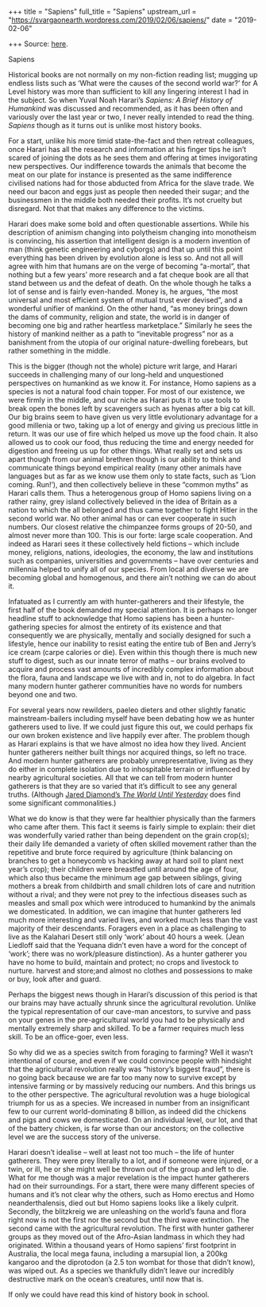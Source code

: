 +++
title = "Sapiens"
full_title = "Sapiens"
upstream_url = "https://svargaonearth.wordpress.com/2019/02/06/sapiens/"
date = "2019-02-06"

+++
Source: [here](https://svargaonearth.wordpress.com/2019/02/06/sapiens/).

Sapiens

Historical books are not normally on my non-fiction reading list; mugging up endless lists such as ‘What were the causes of the second world war?’ for A Level history was more than sufficient to kill any lingering interest I had in the subject. So when Yuval Noah Harari’s *Sapiens: A Brief History of Humankind* was discussed and recommended, as it has been often and variously over the last year or two, I never really intended to read the thing. *Sapiens* though as it turns out is unlike most history books.

For a start, unlike his more timid state-the-fact and then retreat colleagues, once Harari has all the research and information at his finger tips he isn’t scared of joining the dots as he sees them and offering at times invigorating new perspectives. Our indifference towards the animals that become the meat on our plate for instance is presented as the same indifference civilised nations had for those abducted from Africa for the slave trade. We need our bacon and eggs just as people then needed their sugar; and the businessmen in the middle both needed their profits. It’s not cruelty but disregard. Not that that makes any difference to the victims.

Harari does make some bold and often questionable assertions. While his description of animism changing into polytheism changing into monotheism is convincing, his assertion that intelligent design is a modern invention of man (think genetic engineering and cyborgs) and that up until this point everything has been driven by evolution alone is less so. And not all will agree with him that humans are on the verge of becoming “a-mortal”, that nothing but a few years’ more research and a fat cheque book are all that stand between us and the defeat of death. On the whole though he talks a lot of sense and is fairly even-handed. Money is, he argues, “the most universal and most efficient system of mutual trust ever devised”, and a wonderful unifier of mankind. On the other hand, “as money brings down the dams of community, religion and state, the world is in danger of becoming one big and rather heartless marketplace.” Similarly he sees the history of mankind neither as a path to “inevitable progress” nor as a banishment from the utopia of our original nature-dwelling forebears, but rather something in the middle.

This is the bigger (though not the whole) picture writ large, and Harari succeeds in challenging many of our long-held and unquestioned perspectives on humankind as we know it. For instance, Homo sapiens as a species is not a natural food chain topper. For most of our existence, we were firmly in the middle, and our niche as Harari puts it to use tools to break open the bones left by scavengers such as hyenas after a big cat kill. Our big brains seem to have given us very little evolutionary advantage for a good millenia or two, taking up a lot of energy and giving us precious little in return. It was our use of fire which helped us move up the food chain. It also allowed us to cook our food, thus reducing the time and energy needed for digestion and freeing us up for other things. What really set and sets us apart though from our animal brethren though is our ability to think and communicate things beyond empirical reality (many other animals have languages but as far as we know use them only to state facts, such as ‘Lion coming. Run!’), and then collectively believe in these “common myths” as Harari calls them. Thus a heterogenous group of Homo sapiens living on a rather rainy, grey island collectively believed in the idea of Britain as a nation to which the all belonged and thus came together to fight Hitler in the second world war. No other animal has or can ever cooperate in such numbers. Our closest relative the chimpanzee forms groups of 20-50, and almost never more than 100. This is our forte: large scale cooperation. And indeed as Harari sees it these collectively held fictions – which include money, religions, nations, ideologies, the economy, the law and institutions such as companies, universities and governments – have over centuries and millennia helped to unify all of our species. From local and diverse we are becoming global and homogenous, and there ain’t nothing we can do about it.

Infatuated as I currently am with hunter-gatherers and their lifestyle, the first half of the book demanded my special attention. It is perhaps no longer headline stuff to acknowledge that Homo sapiens has been a hunter-gathering species for almost the entirety of its existence and that consequently we are physically, mentally and socially designed for such a lifestyle, hence our inability to resist eating the entire tub of Ben and Jerry’s ice cream (carpe calories or die). Even within this though there is much new stuff to digest, such as our innate terror of maths – our brains evolved to acquire and process vast amounts of incredibly complex information about the flora, fauna and landscape we live with and in, not to do algebra. In fact many modern hunter gatherer communities have no words for numbers beyond one and two.

For several years now rewilders, paeleo dieters and other slightly fanatic mainstream-bailers including myself have been debating how we as hunter gatherers used to live. If we could just figure this out, we could perhaps fix our own broken existence and live happily ever after. The problem though as Harari explains is that we have almost no idea how they lived. Ancient hunter gatherers neither built things nor acquired things, so left no trace. And modern hunter gatherers are probably unrepresentative, living as they do either in complete isolation due to inhospitable terrain or influenced by nearby agricultural societies. All that we can tell from modern hunter gatherers is that they are so varied that it’s difficult to see any general truths. (Although [Jared Diamond’s *The World Until Yesterday*](https://svargaonearth.wordpress.com/2016/09/15/the-world-until-yesterday/) does find some significant commonalities.)

What we do know is that they were far healthier physically than the farmers who came after them. This fact it seems is fairly simple to explain: their diet was wonderfully varied rather than being dependent on the grain crop(s); their daily life demanded a variety of often skilled movement rather than the repetitive and brute force required by agriculture (think balancing on branches to get a honeycomb vs hacking away at hard soil to plant next year’s crop); their children were breastfed until around the age of four, which also thus became the minimum age gap between siblings, giving mothers a break from childbirth and small children lots of care and nutrition without a rival; and they were not prey to the infectious diseases such as measles and small pox which were introduced to humankind by the animals we domesticated. In addition, we can imagine that hunter gatherers led much more interesting and varied lives, and worked much less than the vast majority of their descendants. Foragers even in a place as challenging to live as the Kalahari Desert still only ‘work’ about 40 hours a week. (Jean Liedloff said that the Yequana didn’t even have a word for the concept of ‘work’; there was no work/pleasure distinction). As a hunter gatherer you have no home to build, maintain and protect; no crops and livestock to nurture. harvest and store;and almost no clothes and possessions to make or buy, look after and guard.

Perhaps the biggest news though in Harari’s discussion of this period is that our brains may have actually shrunk since the agricultural revolution. Unlike the typical representation of our cave-man ancestors, to survive and pass on your genes in the pre-agricultural world you had to be physically and mentally extremely sharp and skilled. To be a farmer requires much less skill. To be an office-goer, even less.

So why did we as a species switch from foraging to farming? Well it wasn’t intentional of course, and even if we could convince people with hindsight that the agricultural revolution really was “history’s biggest fraud”, there is no going back because we are far too many now to survive except by intensive farming or by massively reducing our numbers. And this brings us to the other perspective. The agricultural revolution was a huge biological triumph for us as a species. We increased in number from an insignificant few to our current world-dominating 8 billion, as indeed did the chickens and pigs and cows we domesticated. On an individual level, our lot, and that of the battery chicken, is far worse than our ancestors; on the collective level we are the success story of the universe.

Harari doesn’t idealise – well at least not too much – the life of hunter gatherers. They were prey literally to a lot, and if someone were injured, or a twin, or ill, he or she might well be thrown out of the group and left to die. What for me though was a major revelation is the impact hunter gatherers had on their surroundings. For a start, there were many different species of humans and it’s not clear why the others, such as Homo erectus and Homo neanderthalensis, died out but Homo sapiens looks like a likely culprit. Secondly, the blitzkreig we are unleashing on the world’s fauna and flora right now is not the first nor the second but the third wave extinction. The second came with the agricultural revolution. The first with hunter gatherer groups as they moved out of the Afro-Asian landmass in which they had originated. Within a thousand years of Homo sapiens’ first footprint in Australia, the local mega fauna, including a marsupial lion, a 200kg kangaroo and the diprotodon (a 2.5 ton wombat for those that didn’t know), was wiped out. As a species we thankfully didn’t leave our incredibly destructive mark on the ocean’s creatures, until now that is.

If only we could have read this kind of history book in school.
